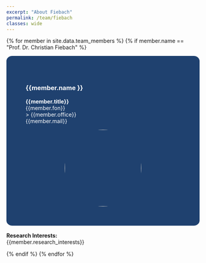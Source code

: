 ```yaml
---
excerpt: "About Fiebach"
permalink: /team/fiebach
classes: wide
---
```

<style> 
.teamImage{
    width: 200px;
    height: 200px;
    object-fit: cover;
    border-radius: 50%;
    display: block;
    margin-left: auto;
    margin-right: auto;
} 

.centeralign {
  text-align: center;
}
#boxcolor {
  background-color: #1F416F ;
  padding: 50px;
    border-radius: 3%;
} 
.white {
  color: white;
}
.centeralign2 {
  font-weight: bold;
  color: white;
}
</style>



{% for member in site.data.team_members %}
{% if member.name == "Prof. Dr. Christian Fiebach" %}
<div id="boxcolor">
<div class="row">
    <div class="col-md-6">
        <h3 class="centeralign2">{{member.name }}</h3> 
        <p class="white"><b>{{member.title}}</b> <br>
        {{member.fon}}<br>>
        {{member.office}}<br>
        {{member.mail}}
        </p>
    </div>
    <div class="col-md-6">
        <div class="mask">
        <img src="/flab-test/assets/images/teampic/{{ member.photo }}" width="25%" class="image teamImage">
        </div>
    </div>
</div>
</div>
<br>
<div>
    <b> Research Interests:</b>
    <br>
    {{member.research_interests}}
</div>

{% endif %}
{% endfor %}